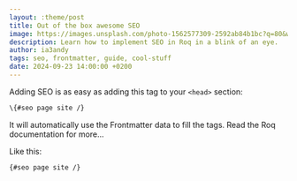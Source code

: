 ```yaml
---
layout: :theme/post
title: Out of the box awesome SEO
image: https://images.unsplash.com/photo-1562577309-2592ab84b1bc?q=80&w=3474&auto=format&fit=crop&ixlib=rb-4.0.3&ixid=M3wxMjA3fDB8MHxwaG90by1wYWdlfHx8fGVufDB8fHx8fA%3D%3D
description: Learn how to implement SEO in Roq in a blink of an eye.
author: ia3andy
tags: seo, frontmatter, guide, cool-stuff
date: 2024-09-23 14:00:00 +0200
---
```


Adding SEO is as easy as adding this tag to your `<head>` section:

```html
\{#seo page site /}
```

It will automatically use the Frontmatter data to fill the tags. Read the Roq documentation for more...

Like this:

```html
{#seo page site /}
```
